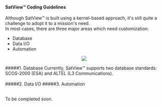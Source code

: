 #### SatView™ Coding Guidelines<br />
Although SatView™ is built using a kernel-based approach, it's still quite a challenge to adopt it to a mission's need.<br />
In most cases, there are three major areas which need customization:
- Database
- Data I/O
- Automation<br />
<p align="center">
  <img src="../Images/SatView™%20Interfaces.png" />
</p>

#####1. Database
Currently, SatView™ supports two database standards: SCOS-2000 (ESA) and ALTEL (L3 Communications).
<br />  
#####2. Data I/O
#####3. Automation

<br />  
To be completed soon.
